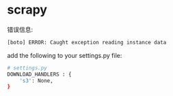 # scrapy

错误信息:

```zsh
[boto] ERROR: Caught exception reading instance data
```
add the following to your settings.py file:

```zsh
# settings.py
DOWNLOAD_HANDLERS : {
    's3': None,
}
```